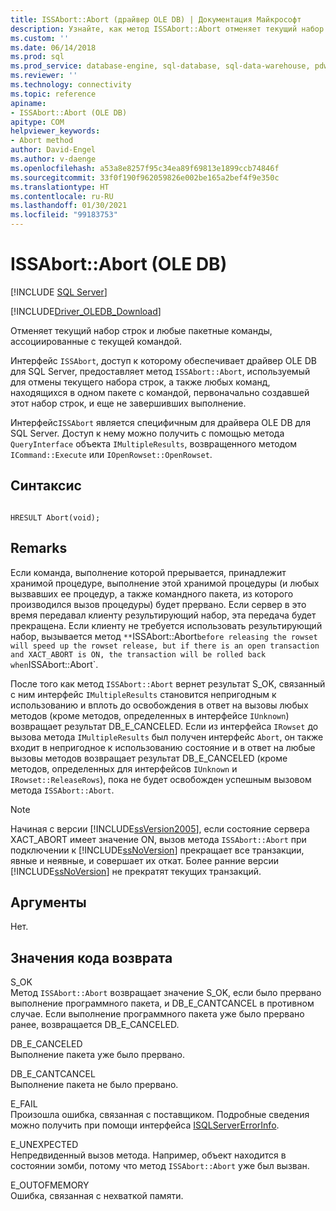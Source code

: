 ```yaml
---
title: ISSAbort::Abort (драйвер OLE DB) | Документация Майкрософт
description: Узнайте, как метод ISSAbort::Abort отменяет текущий набор строк и все пакетные команды, связанные с текущей командой, в OLE DB Driver for SQL Server.
ms.custom: ''
ms.date: 06/14/2018
ms.prod: sql
ms.prod_service: database-engine, sql-database, sql-data-warehouse, pdw
ms.reviewer: ''
ms.technology: connectivity
ms.topic: reference
apiname:
- ISSAbort::Abort (OLE DB)
apitype: COM
helpviewer_keywords:
- Abort method
author: David-Engel
ms.author: v-daenge
ms.openlocfilehash: a53a8e8257f95c34ea89f69813e1899ccb74846f
ms.sourcegitcommit: 33f0f190f962059826e002be165a2bef4f9e350c
ms.translationtype: HT
ms.contentlocale: ru-RU
ms.lasthandoff: 01/30/2021
ms.locfileid: "99183753"
---
```

# <a name="issabortabort-ole-db"></a>ISSAbort::Abort (OLE DB)
[!INCLUDE [SQL Server](../../../includes/applies-to-version/sql-asdb-asdbmi-asa-pdw.md)]

[!INCLUDE[Driver_OLEDB_Download](../../../includes/driver_oledb_download.md)]

  Отменяет текущий набор строк и любые пакетные команды, ассоциированные с текущей командой.  
  
Интерфейс `ISSAbort`, доступ к которому обеспечивает драйвер OLE DB для SQL Server, предоставляет метод `ISSAbort::Abort`, используемый для отмены текущего набора строк, а также любых команд, находящихся в одном пакете с командой, первоначально создавшей этот набор строк, и еще не завершивших выполнение.  
  
 Интерфейс`ISSAbort` является специфичным для драйвера OLE DB для SQL Server. Доступ к нему можно получить с помощью метода `QueryInterface` объекта `IMultipleResults`, возвращенного методом `ICommand::Execute` или `IOpenRowset::OpenRowset`.  
  
## <a name="syntax"></a>Синтаксис  
  
```  
  
HRESULT Abort(void);  
```  
  
## <a name="remarks"></a>Remarks  
 Если команда, выполнение которой прерывается, принадлежит хранимой процедуре, выполнение этой хранимой процедуры (и любых вызвавших ее процедур, а также командного пакета, из которого производился вызов процедуры) будет прервано. Если сервер в это время передавал клиенту результирующий набор, эта передача будет прекращена. Если клиенту не требуется использовать результирующий набор, вызывается метод `**`ISSAbort::Abort` before releasing the rowset will speed up the rowset release, but if there is an open transaction and XACT_ABORT is ON, the transaction will be rolled back when `ISSAbort::Abort`.  
  
 После того как метод `ISSAbort::Abort` вернет результат S_OK, связанный с ним интерфейс `IMultipleResults` становится непригодным к использованию и вплоть до освобождения в ответ на вызовы любых методов (кроме методов, определенных в интерфейсе `IUnknown`) возвращает результат DB_E_CANCELED. Если из интерфейса `IRowset` до вызова метода `IMultipleResults` был получен интерфейс `Abort`, он также входит в непригодное к использованию состояние и в ответ на любые вызовы методов возвращает результат DB_E_CANCELED (кроме методов, определенных для интерфейсов `IUnknown` и `IRowset::ReleaseRows`), пока не будет освобожден успешным вызовом метода `ISSAbort::Abort`.  
  
> [!NOTE]  
>  Начиная с версии [!INCLUDE[ssVersion2005](../../../includes/ssversion2005-md.md)], если состояние сервера XACT_ABORT имеет значение ON, вызов метода `ISSAbort::Abort` при подключении к [!INCLUDE[ssNoVersion](../../../includes/ssnoversion-md.md)] прекращает все транзакции, явные и неявные, и совершает их откат. Более ранние версии [!INCLUDE[ssNoVersion](../../../includes/ssnoversion-md.md)] не прекратят текущих транзакций.  
  
## <a name="arguments"></a>Аргументы  
 Нет.  
  
## <a name="return-code-values"></a>Значения кода возврата  
 S_OK  
 Метод `ISSAbort::Abort` возвращает значение S_OK, если было прервано выполнение программного пакета, и DB_E_CANTCANCEL в противном случае. Если выполнение программного пакета уже было прервано ранее, возвращается DB_E_CANCELED.  
  
 DB_E_CANCELED  
 Выполнение пакета уже было прервано.  
  
 DB_E_CANTCANCEL  
 Выполнение пакета не было прервано.  
  
 E_FAIL  
 Произошла ошибка, связанная с поставщиком. Подробные сведения можно получить при помощи интерфейса [ISQLServerErrorInfo](./isqlservererrorinfo-geterrorinfo-ole-db.md).  
  
 E_UNEXPECTED  
 Непредвиденный вызов метода. Например, объект находится в состоянии зомби, потому что метод `ISSAbort::Abort` уже был вызван.  
  
 E_OUTOFMEMORY  
 Ошибка, связанная с нехваткой памяти.  
  
